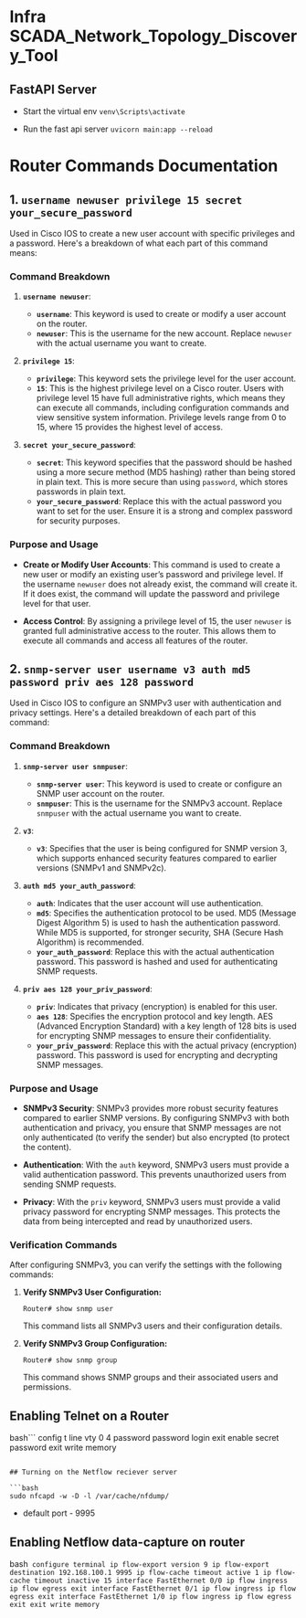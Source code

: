 # Infra SCADA_Network_Topology_Discovery_Tool

## FastAPI Server

- Start the virtual env
  `venv\Scripts\activate`

- Run the fast api server
  `uvicorn main:app --reload`

# Router Commands Documentation

## 1. `username newuser privilege 15 secret your_secure_password`
Used in Cisco IOS to create a new user account with specific privileges and a password. Here's a breakdown of what each part of this command means:

### **Command Breakdown**

1. **`username newuser`**:
   - **`username`**: This keyword is used to create or modify a user account on the router.
   - **`newuser`**: This is the username for the new account. Replace `newuser` with the actual username you want to create.

2. **`privilege 15`**:
   - **`privilege`**: This keyword sets the privilege level for the user account.
   - **`15`**: This is the highest privilege level on a Cisco router. Users with privilege level 15 have full administrative rights, which means they can execute all commands, including configuration commands and view sensitive system information. Privilege levels range from 0 to 15, where 15 provides the highest level of access.

3. **`secret your_secure_password`**:
   - **`secret`**: This keyword specifies that the password should be hashed using a more secure method (MD5 hashing) rather than being stored in plain text. This is more secure than using `password`, which stores passwords in plain text.
   - **`your_secure_password`**: Replace this with the actual password you want to set for the user. Ensure it is a strong and complex password for security purposes.

### **Purpose and Usage**

- **Create or Modify User Accounts**: This command is used to create a new user or modify an existing user’s password and privilege level. If the username `newuser` does not already exist, the command will create it. If it does exist, the command will update the password and privilege level for that user.
  
- **Access Control**: By assigning a privilege level of 15, the user `newuser` is granted full administrative access to the router. This allows them to execute all commands and access all features of the router.

## 2. `snmp-server user username v3 auth md5 password priv aes 128 password` 
Used in Cisco IOS to configure an SNMPv3 user with authentication and privacy settings. Here's a detailed breakdown of each part of this command:

### **Command Breakdown**

1. **`snmp-server user snmpuser`**:
   - **`snmp-server user`**: This keyword is used to create or configure an SNMP user account on the router.
   - **`snmpuser`**: This is the username for the SNMPv3 account. Replace `snmpuser` with the actual username you want to create.

2. **`v3`**:
   - **`v3`**: Specifies that the user is being configured for SNMP version 3, which supports enhanced security features compared to earlier versions (SNMPv1 and SNMPv2c).

3. **`auth md5 your_auth_password`**:
   - **`auth`**: Indicates that the user account will use authentication.
   - **`md5`**: Specifies the authentication protocol to be used. MD5 (Message Digest Algorithm 5) is used to hash the authentication password. While MD5 is supported, for stronger security, SHA (Secure Hash Algorithm) is recommended.
   - **`your_auth_password`**: Replace this with the actual authentication password. This password is hashed and used for authenticating SNMP requests.

4. **`priv aes 128 your_priv_password`**:
   - **`priv`**: Indicates that privacy (encryption) is enabled for this user.
   - **`aes 128`**: Specifies the encryption protocol and key length. AES (Advanced Encryption Standard) with a key length of 128 bits is used for encrypting SNMP messages to ensure their confidentiality.
   - **`your_priv_password`**: Replace this with the actual privacy (encryption) password. This password is used for encrypting and decrypting SNMP messages.

### **Purpose and Usage**

- **SNMPv3 Security**: SNMPv3 provides more robust security features compared to earlier SNMP versions. By configuring SNMPv3 with both authentication and privacy, you ensure that SNMP messages are not only authenticated (to verify the sender) but also encrypted (to protect the content).

- **Authentication**: With the `auth` keyword, SNMPv3 users must provide a valid authentication password. This prevents unauthorized users from sending SNMP requests.

- **Privacy**: With the `priv` keyword, SNMPv3 users must provide a valid privacy password for encrypting SNMP messages. This protects the data from being intercepted and read by unauthorized users.

### **Verification Commands**

After configuring SNMPv3, you can verify the settings with the following commands:

1. **Verify SNMPv3 User Configuration:**
   ```plaintext
   Router# show snmp user
   ```
   This command lists all SNMPv3 users and their configuration details.

2. **Verify SNMPv3 Group Configuration:**
   ```plaintext
   Router# show snmp group
   ```
   This command shows SNMP groups and their associated users and permissions.

## Enabling Telnet on a Router

bash```
   config t
   line vty 0 4
   password password
   login
   exit
   enable secret password
   exit
   write memory
```

## Turning on the Netflow reciever server

```bash
sudo nfcapd -w -D -l /var/cache/nfdump/
```
- default port - 9995


## Enabling Netflow data-capture on router

bash```
configure terminal
ip flow-export version 9
ip flow-export destination 192.168.100.1 9995
ip flow-cache timeout active 1
ip flow-cache timeout inactive 15
interface FastEthernet 0/0
ip flow ingress
ip flow egress
exit
interface FastEthernet 0/1
ip flow ingress
ip flow egress
exit
interface FastEthernet 1/0
ip flow ingress
ip flow egress
exit
exit
write memory```
